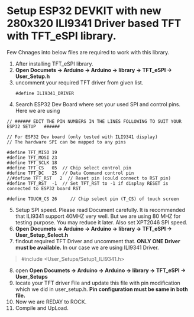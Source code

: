 
# **Setup ESP32 DEVKIT with new 280x320 ILI9341 Driver based TFT with TFT_eSPI library.**

Few Chnages into below files are required to work with this library.

1. After installing TFT_eSPI library.
2. **Open Documets -> Arduino -> Arduino -> library -> TFT_eSPI -> User_Setup.h**
3. uncomment your required TFT driver from given list.
   ```
   #define ILI9341_DRIVER 
   ```
4. Search ESP32 Dev Board where set your used SPI and control pins. Here we are using

```
// ###### EDIT THE PIN NUMBERS IN THE LINES FOLLOWING TO SUIT YOUR ESP32 SETUP   ######

// For ESP32 Dev board (only tested with ILI9341 display)
// The hardware SPI can be mapped to any pins

#define TFT_MISO 19
#define TFT_MOSI 23
#define TFT_SCLK 18
#define TFT_CS   05  // Chip select control pin
#define TFT_DC   25  // Data Command control pin
//#define TFT_RST   2  // Reset pin (could connect to RST pin)
#define TFT_RST  -1  // Set TFT_RST to -1 if display RESET is connected to ESP32 board RST

#define TOUCH_CS 26     // Chip select pin (T_CS) of touch screen
```
5. Setup SPI speed. Please read Document carefully. It is recommended that ILI9341 support 40MHZ very well. But we are using 80 MHZ for testing purpose. You may reduce it later. Also set XPT2046 SPI speed.
6. **Open Documets -> Arduino -> Arduino -> library -> TFT_eSPI -> User_Setup_Select.h**
7. findout required TFT Driver and uncomment that. **ONLY ONE Driver must be available.**
In our case we are using ILI9341 Driver.
> #include <User_Setups/Setup1_ILI9341.h>

8. open **Open Documets -> Arduino -> Arduino -> library -> TFT_eSPI -> User_Setups** 
9. locate your TFT driver File and update this file with pin modification which we did in user_setup.h. **Pin configuration must be same in both file.**
10. Now we are REDAY to ROCK.
11. Compile and UpLoad. 

